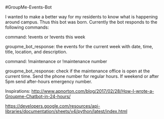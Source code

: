 #GroupMe-Events-Bot

I wanted to make a better way for my residents to know what is happening around campus. Thus this bot was born. Currently the bot responds to the following commands:


command: !events or !events this week 

groupme_bot_response: the events for the current week with date, time, title, location, and description.

command: !maintenance or !maintenance number

groupme_bot_response: check if the maintenance office is open at the current time. Send the phone number for regular hours. If weekend or after 5pm send after-hours emergency number.

Inspirations:
http://www.apnorton.com/blog/2017/02/28/How-I-wrote-a-Groupme-Chatbot-in-24-hours/

https://developers.google.com/resources/api-libraries/documentation/sheets/v4/python/latest/index.html
